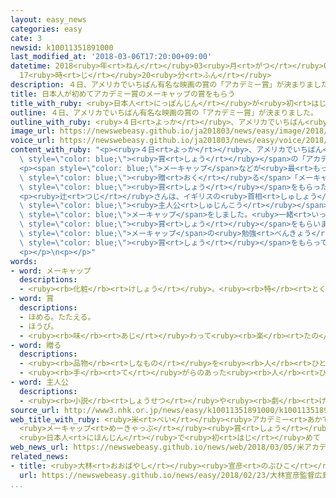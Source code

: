 ```yaml
---
layout: easy_news
categories: easy
cate: 3
newsid: k10011351891000
last_modified_at: '2018-03-06T17:20:00+09:00'
datetime: 2018<ruby>年<rt>ねん</rt></ruby>03<ruby>月<rt>がつ</rt></ruby>06<ruby>日<rt>にち</rt></ruby>
  17<ruby>時<rt>じ</rt></ruby>20<ruby>分<rt>ふん</rt></ruby>
description: ４日、アメリカでいちばん有名な映画の賞の「アカデミー賞」が決まりました。
title: 日本人が初めてアカデミー賞のメーキャップの賞をもらう
title_with_ruby: <ruby>日本人<rt>にっぽんじん</rt></ruby>が<ruby>初<rt>はじ</rt></ruby>めてアカデミー<ruby>賞<rt>しょう</rt></ruby>のメーキャップの<ruby>賞<rt>しょう</rt></ruby>をもらう
outline: ４日、アメリカでいちばん有名な映画の賞の「アカデミー賞」が決まりました。
outline_with_ruby: <ruby>４日<rt>よっか</rt></ruby>、アメリカでいちばん<ruby>有名<rt>ゆうめい</rt></ruby>な<ruby>映画<rt>えいが</rt></ruby>の<ruby>賞<rt>しょう</rt></ruby>の「アカデミー<ruby>賞<rt>しょう</rt></ruby>」が<ruby>決<rt>き</rt></ruby>まりました。
image_url: https://newswebeasy.github.io/ja201803/news/easy/image/2018/03/06/k10011351891000.jpg
voice_url: https://newswebeasy.github.io/ja201803/news/easy/voice/2018/03/06/k10011351891000.mp3
content_with_ruby: "<p><ruby>４日<rt>よっか</rt></ruby>、アメリカでいちばん<ruby>有名<rt>ゆうめい</rt></ruby>な<ruby>映画<rt>えいが</rt></ruby>の<span\
  \ style=\"color: blue;\"><ruby>賞<rt>しょう</rt></ruby></span>の「アカデミー<ruby>賞<rt>しょう</rt></ruby>」が<ruby>決<rt>き</rt></ruby>まりました。</p>\n\
  <p><span style=\"color: blue;\">メーキャップ</span>などが<ruby>最<rt>もっと</rt></ruby>もすばらしかった<ruby>映画<rt>えいが</rt></ruby>に<span\
  \ style=\"color: blue;\"><ruby>贈<rt>おく</rt></ruby>る</span>「メーキャップ・ヘアスタイリング<ruby>賞<rt>しょう</rt></ruby>」を<ruby>辻<rt>つじ</rt></ruby><ruby>一弘<rt>かずひろ</rt></ruby>さんがもらいました。<ruby>日本人<rt>にっぽんじん</rt></ruby>がこの<span\
  \ style=\"color: blue;\"><ruby>賞<rt>しょう</rt></ruby></span>をもらったのは<ruby>初<rt>はじ</rt></ruby>めてです。</p>\n\
  <p><ruby>辻<rt>つじ</rt></ruby>さんは、イギリスの<ruby>首相<rt>しゅしょう</rt></ruby>だったウィンストン・チャーチルを<span\
  \ style=\"color: blue;\"><ruby>主人公<rt>しゅじんこう</rt></ruby></span>にした<ruby>映画<rt>えいが</rt></ruby>で<span\
  \ style=\"color: blue;\">メーキャップ</span>をしました。<ruby>一緒<rt>いっしょ</rt></ruby>に<ruby>仕事<rt>しごと</rt></ruby>をした<ruby>２人<rt>ふたり</rt></ruby>もこの<span\
  \ style=\"color: blue;\"><ruby>賞<rt>しょう</rt></ruby></span>をもらいました。</p>\n<p><ruby>辻<rt>つじ</rt></ruby>さんは４８<ruby>歳<rt>さい</rt></ruby>です。<ruby>若<rt>わか</rt></ruby>いときから<span\
  \ style=\"color: blue;\">メーキャップ</span>の<ruby>勉強<rt>べんきょう</rt></ruby>を<ruby>始<rt>はじ</rt></ruby>めて、<ruby>日本<rt>にっぽん</rt></ruby>やアメリカで<ruby>映画<rt>えいが</rt></ruby>の<ruby>仕事<rt>しごと</rt></ruby>などをしていました。<ruby>辻<rt>つじ</rt></ruby>さんは「すばらしい<span\
  \ style=\"color: blue;\"><ruby>賞<rt>しょう</rt></ruby></span>をもらってうれしいです。<ruby>一緒<rt>いっしょ</rt></ruby>に<ruby>映画<rt>えいが</rt></ruby>を<ruby>作<rt>つく</rt></ruby>ったみんなと<ruby>喜<rt>よろこ</rt></ruby>びたいです」と<ruby>話<rt>はな</rt></ruby>しました。</p>\n\
  <p></p>\n<p></p>"
words:
- word: メーキャップ
  descriptions:
  - <ruby><rb>化粧</rb><rt>けしょう</rt></ruby>。<ruby><rb>特</rb><rt>とく</rt></ruby>に、<ruby><rb>俳優</rb><rt>はいゆう</rt></ruby>がする<ruby><rb>化粧</rb><rt>けしょう</rt></ruby>。メーク。
- word: 賞
  descriptions:
  - ほめる。たたえる。
  - ほうび。
  - <ruby><rb>味</rb><rt>あじ</rt></ruby>わって<ruby><rb>楽</rb><rt>たの</rt></ruby>しむ。
- word: 贈る
  descriptions:
  - <ruby><rb>品物</rb><rt>しなもの</rt></ruby>を<ruby><rb>人</rb><rt>ひと</rt></ruby>にあげる。プレゼントする。
  - <ruby><rb>手</rb><rt>て</rt></ruby>がらのあった<ruby><rb>人</rb><rt>ひと</rt></ruby>に、<ruby><rb>位</rb><rt>くらい</rt></ruby>やくんしょうなどをあたえる。
- word: 主人公
  descriptions:
  - <ruby><rb>小説</rb><rt>しょうせつ</rt></ruby>や<ruby><rb>劇</rb><rt>げき</rt></ruby>などの、<ruby><rb>中心</rb><rt>ちゅうしん</rt></ruby>になる<ruby><rb>人物</rb><rt>じんぶつ</rt></ruby>。
source_url: http://www3.nhk.or.jp/news/easy/k10011351891000/k10011351891000.html
web_title_with_ruby: <ruby>米<rt>べい</rt></ruby><ruby>アカデミー<rt>あかでみー</rt></ruby><ruby>賞<rt>しょう</rt></ruby>
  <ruby>メーキャップ<rt>めーきゃっぷ</rt></ruby><ruby>賞<rt>しょう</rt></ruby>に<ruby>辻<rt>つじ</rt></ruby><ruby>一弘<rt>かずひろ</rt></ruby>さん
  <ruby>日本人<rt>にほんじん</rt></ruby>で<ruby>初<rt>はじ</rt></ruby>めて
web_news_url: https://newswebeasy.github.io/news/web/2018/03/05/米アカデミー賞-メーキャップ賞に辻一弘さん-日本人で初めて
related_news:
- title: <ruby>大林<rt>おおばやし</rt></ruby><ruby>宣彦<rt>のぶひこ</rt></ruby><ruby>監督<rt>かんとく</rt></ruby>「<ruby>広島<rt>ひろしま</rt></ruby>に<ruby>原爆<rt>げんばく</rt></ruby>が<ruby>落<rt>お</rt></ruby>とされるまでを<ruby>映画<rt>えいが</rt></ruby>にする」
  url: https://newswebeasy.github.io/news/easy/2018/02/23/大林宣彦監督広島に原爆が落とされるまでを映画にする
...
```

